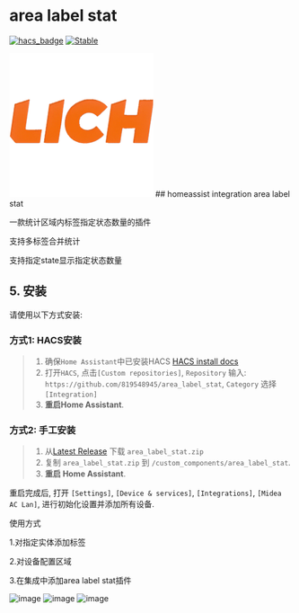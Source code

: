 
# area label stat
[![hacs_badge](https://img.shields.io/badge/HACS-Default-orange.svg)](https://github.com/hacs/integration)
[![Stable](https://img.shields.io/github/v/release/819548945/area_label_stat)](https://github.com/819548945/area_label_stat/releases/latest)


<img width="256" height="256" alt="icon" src="https://github.com/819548945/area_label_stat/blob/main/icon/icon.png?raw=true" />
## homeassist integration  area label stat

一款统计区域内标签指定状态数量的插件

支持多标签合并统计

支持指定state显示指定状态数量


## 5. 安装

请使用以下方式安装:

### 方式1: HACS安装

> 1. 确保`Home Assistant`中已安装HACS [HACS install docs](https://hacs.xyz/docs/setup/download)
> 2. 打开`HACS`, 点击`[Custom repositories]`, `Repository` 输入: `https://github.com/819548945/area_label_stat`, `Category` 选择 `[Integration]`
> 3. **重启Home Assistant**.


### 方式2: 手工安装

> 1. 从[Latest Release](https://github.com/819548945/area_label_stat/releases/latest) 下载 `area_label_stat.zip`
> 2. 复制 `area_label_stat.zip` 到 `/custom_components/area_label_stat`.
> 3. **重启 Home Assistant**.

重启完成后, 打开 `[Settings]`, `[Device & services]`, `[Integrations]`, `[Midea AC Lan]`, 进行初始化设置并添加所有设备.



使用方式 

 1.对指定实体添加标签
 
 2.对设备配置区域
 
 3.在集成中添加area label stat插件

<img width="500"  alt="image" src="https://github.com/user-attachments/assets/99d5d895-d579-4ace-9062-c86e73b698dc" />

<img width="500"  alt="image" src="https://github.com/user-attachments/assets/64551085-5b45-4df0-8acd-ab8486d76a51" />

<img width="500"  alt="image" src="https://github.com/user-attachments/assets/90c8d08c-e0a8-4f69-af1f-99cba3ab1a5c" />


